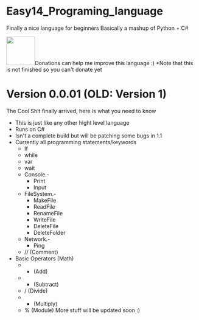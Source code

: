 # Easy14_Programing_language
Finally a nice language for beginners
Basically a mashup of Python + C#
<html>
	<head>
		<a><img width="75" href="" src="https://www.svgrepo.com/show/86407/donate.svg"></img>Donations can help me improve this language :) *Note that this is not finished so you can't donate yet</a>
	</head>
</html>

# Version 0.0.01 (OLD: Version 1)
The Cool Sh!t finally arrived, here is what you need to know

* This is just like any other hight level language
* Runs on C#
* Isn't a complete build but will be patching some bugs in 1.1
* Currently all programming statements/keywords
	* If
	* while
	* var
	* wait
	* Console.-
		* Print
		* Input
	* FileSystem.-
		* MakeFile
		* ReadFile
		* RenameFile
		* WriteFile
		* DeleteFile
		* DeleteFolder
	* Network.-
		* Ping
	* // (Comment)
* Basic Operators (Math)
	* + (Add)
	* - (Subtract)
	* / (Divide)
	* * (Multiply)
	* % (Module)
More stuff will be updated soon :)
